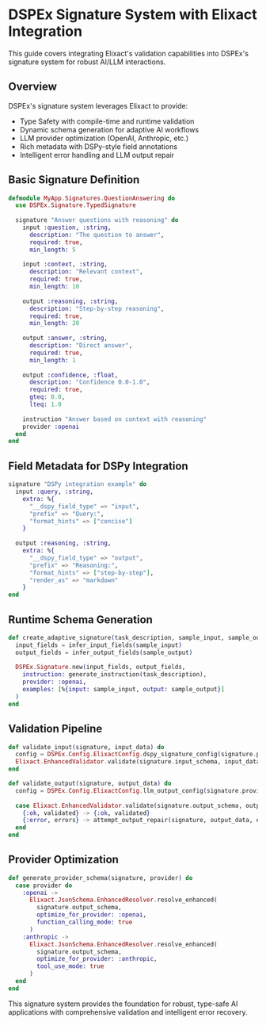# DSPEx Signature System with Elixact Integration

This guide covers integrating Elixact's validation capabilities into DSPEx's signature system for robust AI/LLM interactions.

## Overview

DSPEx's signature system leverages Elixact to provide:
- Type Safety with compile-time and runtime validation
- Dynamic schema generation for adaptive AI workflows  
- LLM provider optimization (OpenAI, Anthropic, etc.)
- Rich metadata with DSPy-style field annotations
- Intelligent error handling and LLM output repair

## Basic Signature Definition

```elixir
defmodule MyApp.Signatures.QuestionAnswering do
  use DSPEx.Signature.TypedSignature
  
  signature "Answer questions with reasoning" do
    input :question, :string,
      description: "The question to answer",
      required: true,
      min_length: 5
    
    input :context, :string,
      description: "Relevant context",
      required: true,
      min_length: 10
    
    output :reasoning, :string,
      description: "Step-by-step reasoning",
      required: true,
      min_length: 20
    
    output :answer, :string,
      description: "Direct answer",
      required: true,
      min_length: 1
    
    output :confidence, :float,
      description: "Confidence 0.0-1.0",
      required: true,
      gteq: 0.0,
      lteq: 1.0
    
    instruction "Answer based on context with reasoning"
    provider :openai
  end
end
```

## Field Metadata for DSPy Integration

```elixir
signature "DSPy integration example" do
  input :query, :string,
    extra: %{
      "__dspy_field_type" => "input",
      "prefix" => "Query:",
      "format_hints" => ["concise"]
    }
  
  output :reasoning, :string,
    extra: %{
      "__dspy_field_type" => "output", 
      "prefix" => "Reasoning:",
      "format_hints" => ["step-by-step"],
      "render_as" => "markdown"
    }
end
```

## Runtime Schema Generation

```elixir
def create_adaptive_signature(task_description, sample_input, sample_output) do
  input_fields = infer_input_fields(sample_input)
  output_fields = infer_output_fields(sample_output)
  
  DSPEx.Signature.new(input_fields, output_fields,
    instruction: generate_instruction(task_description),
    provider: :openai,
    examples: [%{input: sample_input, output: sample_output}]
  )
end
```

## Validation Pipeline

```elixir
def validate_input(signature, input_data) do
  config = DSPEx.Config.ElixactConfig.dspy_signature_config(signature.provider)
  Elixact.EnhancedValidator.validate(signature.input_schema, input_data, config: config)
end

def validate_output(signature, output_data) do
  config = DSPEx.Config.ElixactConfig.llm_output_config(signature.provider)
  
  case Elixact.EnhancedValidator.validate(signature.output_schema, output_data, config: config) do
    {:ok, validated} -> {:ok, validated}
    {:error, errors} -> attempt_output_repair(signature, output_data, errors)
  end
end
```

## Provider Optimization

```elixir
def generate_provider_schema(signature, provider) do
  case provider do
    :openai -> 
      Elixact.JsonSchema.EnhancedResolver.resolve_enhanced(
        signature.output_schema,
        optimize_for_provider: :openai,
        function_calling_mode: true
      )
    :anthropic ->
      Elixact.JsonSchema.EnhancedResolver.resolve_enhanced(
        signature.output_schema,
        optimize_for_provider: :anthropic,
        tool_use_mode: true
      )
  end
end
```

This signature system provides the foundation for robust, type-safe AI applications with comprehensive validation and intelligent error recovery. 
